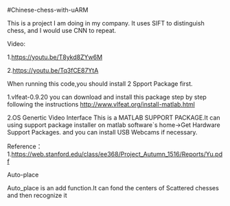 #Chinese-chess-with-uARM

This is a project I am doing in my company.
It uses SIFT to distinguish chess, and I would use CNN to repeat.

Video:

1.https://youtu.be/T8ykd8ZYw6M

2.https://youtu.be/Tq3fCE87YtA


When running this code,you should install 2 Spport Package first.
    
   1.vlfeat-0.9.20 
        you can download and install this package step by step following the instructions http://www.vlfeat.org/install-matlab.html
        
        
   2.OS Genertic Video Interface
        This is a MATLAB SUPPORT PACKAGE.It can using support package installer on matlab software`s home->Get Hardware Support Packages.
        and you can install USB Webcams if necessary.








Reference：
1.https://web.stanford.edu/class/ee368/Project_Autumn_1516/Reports/Yu.pdf


Auto-place

Auto_place is an add function.It can fond the centers of Scattered chesses and then recognize it
